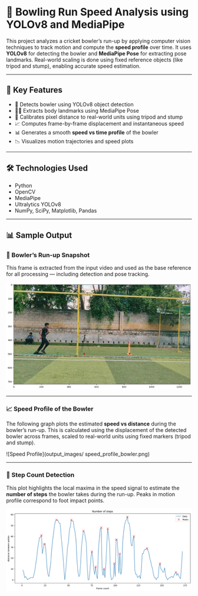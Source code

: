 # 🏏 Bowling Run Speed Analysis using YOLOv8 and MediaPipe

This project analyzes a cricket bowler’s run-up by applying computer vision techniques to track motion and compute the **speed profile** over time. It uses **YOLOv8** for detecting the bowler and **MediaPipe Pose** for extracting pose landmarks. Real-world scaling is done using fixed reference objects (like tripod and stump), enabling accurate speed estimation.

---

## 📌 Key Features

- 🎯 Detects bowler using YOLOv8 object detection
- 🧍‍♂️ Extracts body landmarks using MediaPipe Pose
- 📏 Calibrates pixel distance to real-world units using tripod and stump
- 📈 Computes frame-by-frame displacement and instantaneous speed
- 📊 Generates a smooth **speed vs time profile** of the bowler
- 📉 Visualizes motion trajectories and speed plots

---

## 🛠️ Technologies Used

- Python
- OpenCV
- MediaPipe
- Ultralytics YOLOv8
- NumPy, SciPy, Matplotlib, Pandas

---

## 📊 Sample Output

### 🎥 Bowler’s Run-up Snapshot

This frame is extracted from the input video and used as the base reference for all processing — including detection and pose tracking.

![Bowler's Run-up](output_images/bowlers_run_up.png)

---

### 📈 Speed Profile of the Bowler

The following graph plots the estimated **speed vs distance**  during the bowler’s run-up. This is calculated using the displacement of the detected bowler across frames, scaled to real-world units using fixed markers (tripod and stump).

![Speed Profile](output_images/	speed_profile_bowler.png)

---

### 🦶 Step Count Detection

This plot highlights the local maxima in the speed signal to estimate the **number of steps** the bowler takes during the run-up. Peaks in motion profile correspond to foot impact points.

![Step Count Detection](output_images/step_count_detection.png)
